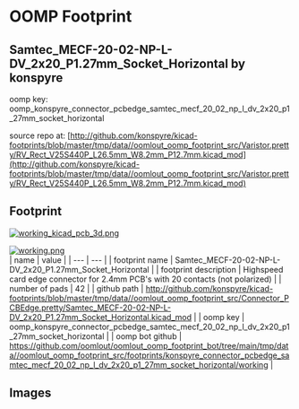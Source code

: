 # OOMP Footprint  
## Samtec_MECF-20-02-NP-L-DV_2x20_P1.27mm_Socket_Horizontal  by konspyre  
  
oomp key: oomp_konspyre_connector_pcbedge_samtec_mecf_20_02_np_l_dv_2x20_p1_27mm_socket_horizontal  
  
source repo at: [http://github.com/konspyre/kicad-footprints/blob/master/tmp/data//oomlout_oomp_footprint_src/Varistor.pretty/RV_Rect_V25S440P_L26.5mm_W8.2mm_P12.7mm.kicad_mod](http://github.com/konspyre/kicad-footprints/blob/master/tmp/data//oomlout_oomp_footprint_src/Varistor.pretty/RV_Rect_V25S440P_L26.5mm_W8.2mm_P12.7mm.kicad_mod)  
## Footprint  
  
[![working_kicad_pcb_3d.png](working_kicad_pcb_3d_600.png)](working_kicad_pcb_3d.png)  
  
[![working.png](working_600.png)](working.png)  
| name | value | 
| --- | --- | 
| footprint name | Samtec_MECF-20-02-NP-L-DV_2x20_P1.27mm_Socket_Horizontal | 
| footprint description | Highspeed card edge connector for 2.4mm PCB's with 20 contacts (not polarized) | 
| number of pads | 42 | 
| github path | http://github.com/konspyre/kicad-footprints/blob/master/tmp/data//oomlout_oomp_footprint_src/Connector_PCBEdge.pretty/Samtec_MECF-20-02-NP-L-DV_2x20_P1.27mm_Socket_Horizontal.kicad_mod | 
| oomp key | oomp_konspyre_connector_pcbedge_samtec_mecf_20_02_np_l_dv_2x20_p1_27mm_socket_horizontal | 
| oomp bot github | https://github.com/oomlout/oomlout_oomp_footprint_bot/tree/main/tmp/data//oomlout_oomp_footprint_src/footprints/konspyre_connector_pcbedge_samtec_mecf_20_02_np_l_dv_2x20_p1_27mm_socket_horizontal/working | 
## Images  
